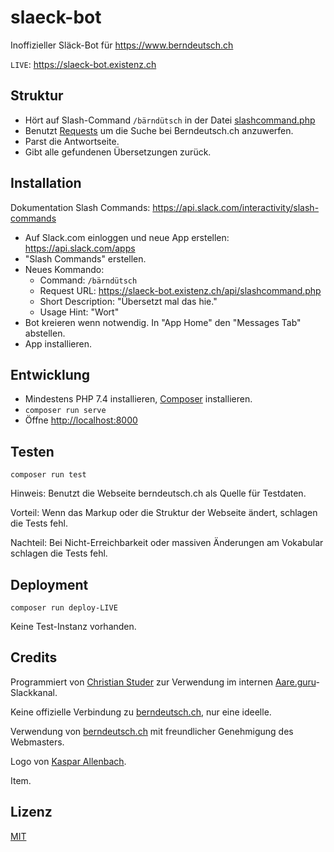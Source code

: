 # slaeck-bot

Inoffizieller Släck-Bot für <https://www.berndeutsch.ch>

`LIVE`: <https://slaeck-bot.existenz.ch>

## Struktur

- Hört auf Slash-Command `/bärndütsch` in der Datei [slashcommand.php](www/api/slashcommand.php)
- Benutzt [Requests](https://requests.ryanmccue.info) um die Suche bei Berndeutsch.ch anzuwerfen.
- Parst die Antwortseite.
- Gibt alle gefundenen Übersetzungen zurück.

## Installation

Dokumentation Slash Commands: <https://api.slack.com/interactivity/slash-commands>

- Auf Slack.com einloggen und neue App erstellen: <https://api.slack.com/apps>
- "Slash Commands" erstellen.
- Neues Kommando:
  - Command: `/bärndütsch`
  - Request URL: <https://slaeck-bot.existenz.ch/api/slashcommand.php>
  - Short Description: "Übersetzt mal das hie."
  - Usage Hint: "Wort"
- Bot kreieren wenn notwendig. In "App Home" den "Messages Tab" abstellen.
- App installieren.

## Entwicklung

- Mindestens PHP 7.4 installieren, [Composer](https://getcomposer.org) installieren.
- `composer run serve`
- Öffne <http://localhost:8000>

## Testen

`composer run test`

Hinweis: Benutzt die Webseite berndeutsch.ch als Quelle für Testdaten.

Vorteil: Wenn das Markup oder die Struktur der Webseite ändert, schlagen die Tests fehl.

Nachteil: Bei Nicht-Erreichbarkeit oder massiven Änderungen am Vokabular schlagen die Tests fehl.

## Deployment

`composer run deploy-LIVE`

Keine Test-Instanz vorhanden.

## Credits

Programmiert von [Christian Studer](mailto:cstuder@existenz.ch) zur Verwendung im internen [Aare.guru](Aare.guru)-Slackkanal.

Keine offizielle Verbindung zu [berndeutsch.ch](https://www.berndeutsch.ch), nur eine ideelle.

Verwendung von [berndeutsch.ch](https://www.berndeutsch.ch) mit freundlicher Genehmigung des Webmasters.

Logo von [Kaspar Allenbach](https://kaspar-allenbach.ch).

Item.

## Lizenz

[MIT](LICENSE)
